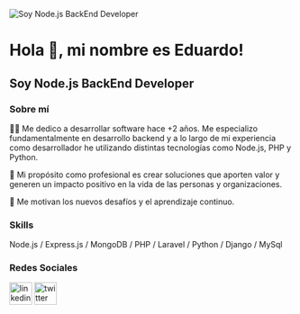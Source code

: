 ![Soy Node.js BackEnd Developer ](https://media-exp1.licdn.com/dms/image/C4D16AQGamQRShtyiLQ/profile-displaybackgroundimage-shrink_200_800/0/1648168783271?e=2147483647&v=beta&t=FzrBCinxtdf7ts2Zben3BTaBiV_yOoFMM4ATL60Bjc4)
# Hola 👋, mi nombre es Eduardo!
## Soy Node.js BackEnd Developer 

### Sobre mí
👨‍💻 Me dedico a desarrollar software hace +2 años. Me especializo fundamentalmente en desarrollo backend y a lo largo de mi experiencia como desarrollador he utilizando distintas tecnologías como Node.js, PHP y Python.

🎯 Mi propósito como profesional es crear soluciones que aporten valor y generen un impacto positivo en la vida de las personas y organizaciones.

💪 Me motivan los nuevos desafíos y el aprendizaje continuo.

### Skills
Node.js / Express.js / MongoDB / PHP / Laravel / Python / Django / MySql 

### Redes Sociales
[<img src='https://img.icons8.com/color/2x/linkedin-circled.png' alt='linkedin' height='40'>](https://www.linkedin.com/in/https://www.linkedin.com/in/eduardo-corgniali-software-developer//)  [<img src='https://img.icons8.com/color/2x/twitter.png' alt='twitter' height='40'>](https://twitter.com/https://twitter.com/EduCorgniali)  
